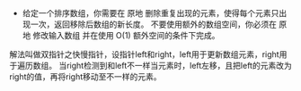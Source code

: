 * 给定一个排序数组，你需要在 原地 删除重复出现的元素，使得每个元素只出现一次，返回移除后数组的新长度。
不要使用额外的数组空间，你必须在 原地 修改输入数组 并在使用 O(1) 额外空间的条件下完成。

解法叫做双指针之快慢指针，设指针left和right，left用于更新数组元素，right用于遍历数组。
当right检测到和left不一样当元素时，left左移，且把left的元素改为right的值，再将right移动至不一样的元素。